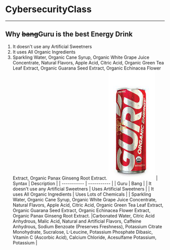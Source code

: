 # CybersecurityClass
---
## Why ~~bang~~Guru is the best Energy Drink
1. It doesn't use any Artificial Sweetners
2. It uses All Organic Ingredients
3. Sparkling Water, Organic Cane Syrup, Organic White Grape Juice Concentrate, Natural Flavors, Apple Acid, Citric Acid, Organic Green Tea Leaf Extract, Organic Guarana Seed Extract, Organic Echinacea Flower Extract, Organic Panax Ginseng Root Extract.
	![alt text](Guru.jpg)
| Syntax | Description |
| ----------- | ----------- |
| Guru | Bang |
| It doesn't use any Artificial Sweetners | Uses Artificial Sweetners |
| It uses All Organic Ingredients | Uses Lots of Chemicals |
| Sparkling Water, Organic Cane Syrup, Organic White Grape Juice Concentrate, Natural Flavors, Apple Acid, Citric Acid, Organic Green Tea Leaf Extract, Organic Guarana Seed Extract, Organic Echinacea Flower Extract, Organic Panax Ginseng Root Extract. |Carbonated Water, Citric Acid Anhydrous, Malic Acid, Natural and Artificial Flavors, Caffeine Anhydrous, Sodium Benzoate (Preserves Freshness), Potassium Citrate Monohydrate, Sucralose, L-Leucine, Potassium Phosphate Dibasic, Vitamin C (Ascorbic Acid), Calcium Chloride, Acesulfame Potassium, Potassium  |
